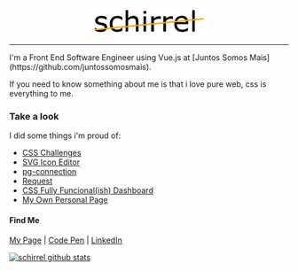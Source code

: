 <div align="center">
	<a href="https://github.com/schirrel/schirrel/blame/master/header.svg">
		<img src="https://raw.githubusercontent.com/schirrel/schirrel/master/header.svg" height="50" style="margin:auto">
	</a>
	<br>
</div>
<hr> 
I'm a Front End Software Engineer using Vue.js at [Juntos Somos Mais](https://github.com/juntossomosmais).

If you need to know something about me is that i love pure web, css is everything to me.

### Take a look
I did some things i'm proud of:
- [CSS Challenges](https://github.com/schirrel/css-challenges)
- [SVG Icon Editor](https://github.com/schirrel/icon-svg-editor)
- [pg-connection](https://github.com/schirrel/pg-connection)
- [Request](https://github.com/schirrel/request)
- [CSS Fully Funcional(ish) Dashboard](https://github.com/schirrel/css-admin-template)
- [My Own Personal Page](https://github.com/schirrel/schirrel.github.io) 

#### Find Me
[My Page](schirrel.dev/)   |  [Code Pen](https://codepen.io/schirrel)   |   [LinkedIn](https://www.linkedin.com/in/alanschio/)

[![schirrel github stats](https://github-readme-stats.vercel.app/api?username=schirrel)](https://github.com/anuraghazra/github-readme-stats)

